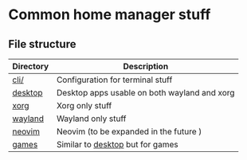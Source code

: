# Common home manager stuff

## File structure

| Directory            | Description                                   |
| -------------------- | --------------------------------------------- |
| [cli/](./cli)        | Configuration for terminal stuff              |
| [desktop](./desktop) | Desktop apps usable on both wayland and xorg  |
| [xorg](./xorg)       | Xorg only stuff                               |
| [wayland](./wayland) | Wayland only stuff                            |
| [neovim](./neovim)   | Neovim (to be expanded in the future )        |
| [games](./games)     | Similar to [desktop](./desktop) but for games |
